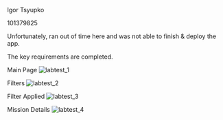 Igor Tsyupko

101379825

Unfortunately, ran out of time here and was not able to finish & deploy the app.

The key requirements are completed.

Main Page
![labtest_1](https://github.com/xMrazz/101379825-lab-test2-comp3133/assets/123474463/0212f19a-34a4-4fec-9b18-4e4620b46ccb)

Filters
![labtest_2](https://github.com/xMrazz/101379825-lab-test2-comp3133/assets/123474463/e853b6e9-1e91-43dc-aae9-58ac372e7915)

Filter Applied
![labtest_3](https://github.com/xMrazz/101379825-lab-test2-comp3133/assets/123474463/fc121ff6-f2a5-49c0-a9f1-1ed47812d077)

Mission Details
![labtest_4](https://github.com/xMrazz/101379825-lab-test2-comp3133/assets/123474463/01d8caaf-fdbb-415a-95c4-e7cbadf49b9e)

